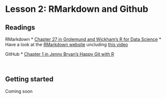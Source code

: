 Lesson 2: RMarkdown and Github
================

## Readings

RMarkdown \* [Chapter 27 in Grolemund and Wickham’s R for Data
Science](https://r4ds.had.co.nz/r-markdown.html) \* Have a look at the
[RMarkdown website](https://rmarkdown.rstudio.com/lesson-1.html)
uncluding [this
video](https://rmarkdown.rstudio.com/authoring_quick_tour.html)

GitHub \* [Chapter 1 in Jenny Bryan’s Happy Git with
R](https://happygitwithr.com/big-picture.html)

<br>

## Getting started

Coming soon
